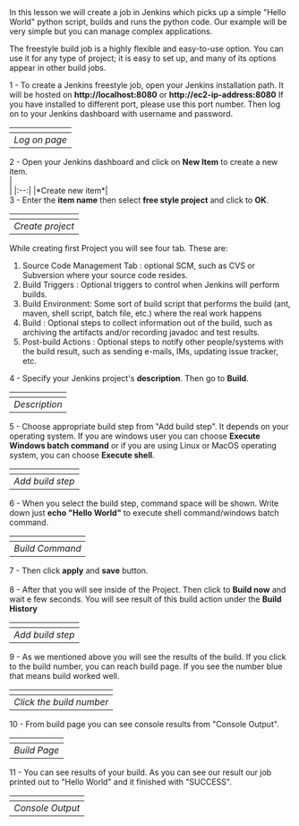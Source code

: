<div class="alert alert-block alert-info">
In this lesson we will create a job in Jenkins which picks up a simple "Hello World" python script, builds and runs the python code. Our example will be very simple but you can manage complex applications.
</div>

The freestyle build job is a highly flexible and easy-to-use option. You can use it for any type of project; it is easy to set up, and many of its options appear in other build jobs.

<div class="alert alert-success" role="alert">
 1 - To create a Jenkins freestyle job, open your Jenkins installation path. It will be hosted on <b>http://localhost:8080</b> or <b>http://ec2-ip-address:8080</b> If you have installed to different port, please use this port number. Then log on to your Jenkins dashboard with username and password.
</div>

|<center><img src="https://media.clarusway.com/Jenkins/3-1-1-1-browser.png" class="img-fluid" alt=""></center>|
|:--:|
|*Log on page*|

<div class="alert alert-success" role="alert">  
2 - Open your Jenkins dashboard and click on <b>New Item</b> to create a new item.
</div>
|<center><img src="https://media.clarusway.com/Jenkins/3-1-2-create-a-new-item.png" class="img-fluid" alt=""></center>|
|:--:|
|*Create new item*|

<div class="alert alert-success" role="alert">  
3 - Enter the <b>item name</b> then select <b>free style project</b> and click to <b>OK</b>.
</div>

|<center><img src="https://media.clarusway.com/Jenkins/3-2-2.png" class="img-fluid" alt=""></center>|
|:--:|
|*Create project*|

While creating first Project you will see four tab. These are:

1. Source Code Management Tab : optional SCM, such as CVS or Subversion where your source code resides.
2. Build Triggers : Optional triggers to control when Jenkins will perform builds.
3. Build Environment: Some sort of build script that performs the build (ant, maven, shell script, batch file, etc.) where the real work happens
4. Build : Optional steps to collect information out of the build, such as archiving the artifacts and/or recording javadoc and test results.
5. Post-build Actions : Optional steps to notify other people/systems with the build result, such as sending e-mails, IMs, updating issue tracker, etc.

<div class="alert alert-success" role="alert">  
4 - Specify your Jenkins project's <b>description</b>. Then go to <b>Build</b>.
</div>

|<center><img src="https://media.clarusway.com/Jenkins/3-+description.png" class="img-fluid" alt=""></center>|
|:--:|
|*Description*|

<div class="alert alert-success" role="alert">  
5 - Choose appropriate build step from "Add build step". It depends on your operating system.  If you are windows user you can choose <b>Execute Windows batch command</b> or if you are using  Linux or MacOS operating system, you can choose <b>Execute shell</b>.
</div> 

|<center><img src="https://media.clarusway.com/Jenkins/3-build.png" class="img-fluid" alt=""></center>|
|:--:|
|*Add build step*|

<div class="alert alert-success" role="alert">  
6 - When you select the build step, command space will be shown. Write down just <b>echo "Hello World"</b> to execute shell command/windows batch command.
</div> 

|<center><img src="https://media.clarusway.com/Jenkins/jenkins-build-command.png" class="img-fluid" alt=""></center>|
|:--:|
|*Build Command*|

<div class="alert alert-success" role="alert">  
7 - Then click <b>apply</b>  and <b>save</b>  button.
</br></br>
8 - After that you will see inside of the Project. Then click to <b>Build now</b> and wait e few seconds. You will see result of this build action under the <b>Build History</b>
</div> 

|<center><img src="https://media.clarusway.com/Jenkins/3-build-now.png" class="img-fluid" alt=""></center>|
|:--:|
|*Add build step*|

<div class="alert alert-success" role="alert">  
9 - As we mentioned above you will see the results of the build. If you click to the build number, you can reach build page. If you see the number blue that means build worked well.
</div> 

|<center><img src="https://media.clarusway.com/Jenkins/3-build-history.png" class="img-fluid" alt=""></center>|
|:--:|
|*Click the build number*|

<div class="alert alert-success" role="alert">  
10 - From build page you can see console results from "Console Output".
</div> 

|<center><img src="https://media.clarusway.com/Jenkins/3-console-output1.png" class="img-fluid" alt=""></center>|
|:--:|
|*Build Page*|

<div class="alert alert-success" role="alert">  
11 - You can see results of your build. As you can see our result our job printed out to "Hello World" and it finished with "SUCCESS".
</div> 

|<center><img src="https://media.clarusway.com/Jenkins/3-console-output.png" class="img-fluid" alt=""></center>|
|:--:|
|*Console Output*|

